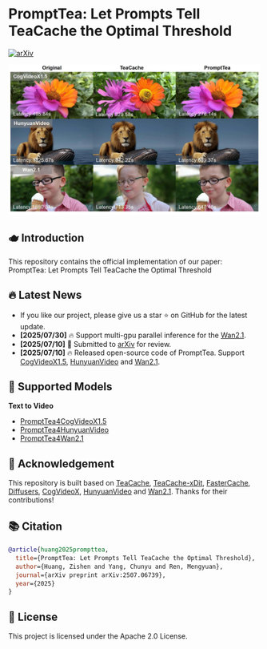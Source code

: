 # PromptTea: Let Prompts Tell TeaCache the Optimal Threshold

[![arXiv](https://img.shields.io/badge/Arxiv-2507.06739-b31b1b.svg?logo=arXiv)](http://arxiv.org/abs/2507.06739) 

![cover img](./asset/visual.jpg)

## 🫖 Introduction 
This repository contains the official implementation of our paper: PromptTea: Let Prompts Tell TeaCache the Optimal Threshold

## 🔥 Latest News 
- If you like our project, please give us a star ⭐ on GitHub for the latest update.
- **[2025/07/30]** 🔥 Support multi-gpu parallel inference for the [Wan2.1](https://github.com/Wan-Video/Wan2.1).  
- **[2025/07/10]** 🎉 Submitted to [arXiv](http://arxiv.org/abs/2507.06739) for review.  
- **[2025/07/10]** 🔥 Released open-source code of PromptTea. Support [CogVideoX1.5](https://github.com/THUDM/CogVideo), [HunyuanVideo](https://github.com/Tencent/HunyuanVideo) and [Wan2.1](https://github.com/Wan-Video/Wan2.1).  

## 🎉 Supported Models 
**Text to Video**
- [PromptTea4CogVideoX1.5](./PromptTea4CogVideoX1.5/README.md)
- [PromptTea4HunyuanVideo](./PromptTea4HunyuanVideo/README.md)
- [PromptTea4Wan2.1](./PromptTea4Wan2.1/README.md)


## 💐 Acknowledgement 

This repository is built based on [TeaCache](https://github.com/ali-vilab/TeaCache/tree/main), [TeaCache-xDit](https://github.com/MingXiangL/Teacache-xDiT), [FasterCache](https://github.com/Vchitect/FasterCache), [Diffusers](https://github.com/huggingface/diffusers), [CogVideoX](https://github.com/THUDM/CogVideo), [HunyuanVideo](https://github.com/Tencent/HunyuanVideo) and [Wan2.1](https://github.com/Wan-Video/Wan2.1). Thanks for their contributions!

## 📚 Citation

```bibtex
@article{huang2025prompttea,
  title={PromptTea: Let Prompts Tell TeaCache the Optimal Threshold},
  author={Huang, Zishen and Yang, Chunyu and Ren, Mengyuan},
  journal={arXiv preprint arXiv:2507.06739},
  year={2025}
}
```
## 📜 License
This project is licensed under the Apache 2.0 License.
